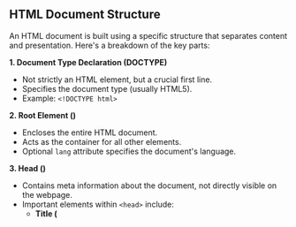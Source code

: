 ## HTML Document Structure

An HTML document is built using a specific structure that separates content and presentation. Here's a breakdown of the key parts:

**1. Document Type Declaration (DOCTYPE)**

* Not strictly an HTML element, but a crucial first line.
* Specifies the document type (usually HTML5).
* Example: `<!DOCTYPE html>`

**2. Root Element (<html>)**

* Encloses the entire HTML document.
* Acts as the container for all other elements.
* Optional `lang` attribute specifies the document's language.

**3. Head (<head>)**

* Contains meta information about the document, not directly visible on the webpage.
* Important elements within `<head>` include:
    * **Title (<title>)** - Defines the title displayed in the browser tab and search engine results.
    * **Meta Tags** - Provide additional information about the document (charset encoding, author, description, etc.).
    * **Links** - Reference external resources like stylesheets (`<link rel="stylesheet" href="style.css">`) or favicons (`<link rel="icon" href="favicon.ico">`).
    * **Scripts** - Embed JavaScript code for dynamic behavior (`<script src="script.js"></script>`).

**4. Body (<body>)**

* Contains the content displayed on the webpage.
* All visible elements like headings, paragraphs, images, lists, forms, etc., reside here.
* Structured using a variety of HTML elements.

**Here's an example of a basic HTML document structure:**

```html
<!DOCTYPE html>
<html lang="en">
<head>
  <title>My Webpage</title>
  <meta charset="UTF-8">
</head>
<body>
  <h1>Welcome to my webpage!</h1>
  <p>This is some content.</p>
</body>
</html>
```

This structure provides a foundation for creating well-organized and informative webpages. By understanding these components, you can effectively build the framework for your web content.
